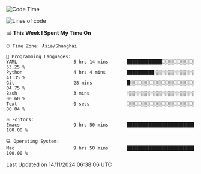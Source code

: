 <!--START_SECTION:waka-->
![Code Time](http://img.shields.io/badge/Code%20Time-2%2C278%20hrs%2018%20mins-blue)

![Lines of code](https://img.shields.io/badge/From%20Hello%20World%20I%27ve%20Written-308.1%20thousand%20lines%20of%20code-blue)

📊 **This Week I Spent My Time On** 

```text
🕑︎ Time Zone: Asia/Shanghai

💬 Programming Languages: 
YAML                     5 hrs 14 mins       █████████████░░░░░░░░░░░░   53.25 % 
Python                   4 hrs 4 mins        ██████████░░░░░░░░░░░░░░░   41.35 % 
Git                      28 mins             █░░░░░░░░░░░░░░░░░░░░░░░░   04.75 % 
Bash                     3 mins              ░░░░░░░░░░░░░░░░░░░░░░░░░   00.60 % 
Text                     0 secs              ░░░░░░░░░░░░░░░░░░░░░░░░░   00.04 % 

🔥 Editors: 
Emacs                    9 hrs 50 mins       █████████████████████████   100.00 % 

💻 Operating System: 
Mac                      9 hrs 50 mins       █████████████████████████   100.00 % 
```


 Last Updated on 14/11/2024 06:38:06 UTC
<!--END_SECTION:waka-->
